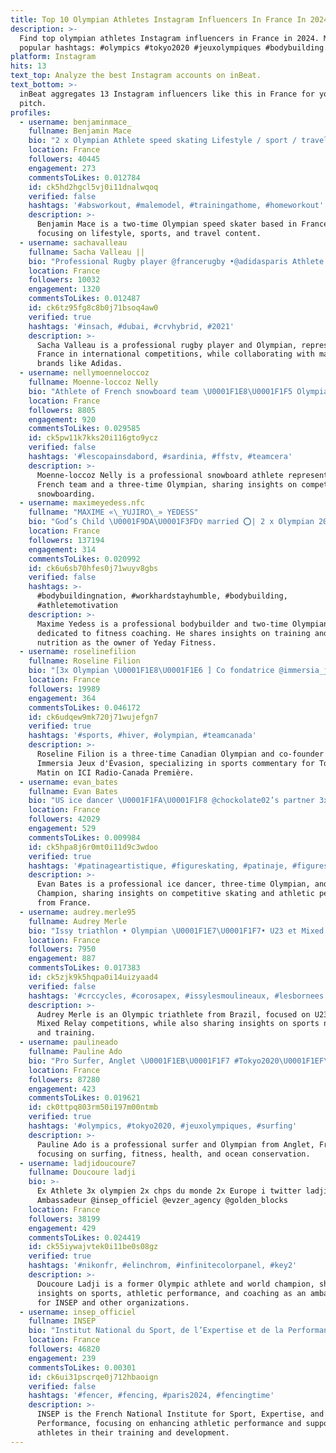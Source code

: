 ```yaml
---
title: Top 10 Olympian Athletes Instagram Influencers In France In 2024
description: >-
  Find top olympian athletes Instagram influencers in France in 2024. Most
  popular hashtags: #olympics #tokyo2020 #jeuxolympiques #bodybuilding.
platform: Instagram
hits: 13
text_top: Analyze the best Instagram accounts on inBeat.
text_bottom: >-
  inBeat aggregates 13 Instagram influencers like this in France for you to
  pitch.
profiles:
  - username: benjaminmace_
    fullname: Benjamin Mace
    bio: "2 x Olympian Athlete speed skating Lifestyle / sport / travel \U0001F3C3‍♂️ATTEINS TON OBJECTIF ICI\U0001F447"
    location: France
    followers: 40445
    engagement: 273
    commentsToLikes: 0.012784
    id: ck5hd2hgcl5vj0i11dnalwqoq
    verified: false
    hashtags: '#absworkout, #malemodel, #trainingathome, #homeworkout'
    description: >-
      Benjamin Mace is a two-time Olympian speed skater based in France,
      focusing on lifestyle, sports, and travel content.
  - username: sachavalleau
    fullname: Sacha Valleau ||
    bio: "Professional Rugby player @francerugby •@adidasparis Athlete •Olympian Rio2016 \U0001F1E7\U0001F1F7 • \U0001F4CDParis , France \U0001F1EB\U0001F1F7"
    location: France
    followers: 10032
    engagement: 1320
    commentsToLikes: 0.012487
    id: ck6tz95fg8c8b0j71bsoq4aw0
    verified: true
    hashtags: '#insach, #dubai, #crvhybrid, #2021'
    description: >-
      Sacha Valleau is a professional rugby player and Olympian, representing
      France in international competitions, while collaborating with major
      brands like Adidas.
  - username: nellymoenneloccoz
    fullname: Moenne-loccoz Nelly
    bio: "Athlete of French snowboard team \U0001F1E8\U0001F1F5 Olympian x3times @alpinawatches @snowleader74"
    location: France
    followers: 8805
    engagement: 920
    commentsToLikes: 0.029585
    id: ck5pw11k7kks20i116gto9ycz
    verified: false
    hashtags: '#lescopainsdabord, #sardinia, #ffstv, #teamcera'
    description: >-
      Moenne-loccoz Nelly is a professional snowboard athlete representing the
      French team and a three-time Olympian, sharing insights on competitive
      snowboarding.
  - username: maximeyedess.nfc
    fullname: "MAXIME «\_YUJIRO\_» YEDESS"
    bio: "God’s Child \U0001F9DA\U0001F3FD‍♀️ married ⭕️| 2 x Olympian 20’ 23’ \U0001F3C6| 1 Pro win \U0001F455| @vqfit athlete \U0001F4E5|Online coaching \U0001F1EB\U0001F1F7\U0001F1FA\U0001F1F8 Owner @yeday_fitness"
    location: France
    followers: 137194
    engagement: 314
    commentsToLikes: 0.020992
    id: ck6u6sb70hfes0j71wuyv8gbs
    verified: false
    hashtags: >-
      #bodybuildingnation, #workhardstayhumble, #bodybuilding,
      #athletemotivation
    description: >-
      Maxime Yedess is a professional bodybuilder and two-time Olympian
      dedicated to fitness coaching. He shares insights on training and
      nutrition as the owner of Yeday Fitness.
  - username: roselinefilion
    fullname: Roseline Filion
    bio: "[3x Olympian \U0001F1E8\U0001F1E6 ] Co fondatrice @immersia_jeuxdevasion \U0001F4FB chroniqueuse sports à @toutunmatin sur @icircpremiere"
    location: France
    followers: 19989
    engagement: 364
    commentsToLikes: 0.046172
    id: ck6udqew9mk720j71wujefgn7
    verified: true
    hashtags: '#sports, #hiver, #olympian, #teamcanada'
    description: >-
      Roseline Filion is a three-time Canadian Olympian and co-founder of
      Immersia Jeux d'Évasion, specializing in sports commentary for Tout Un
      Matin on ICI Radio-Canada Première.
  - username: evan_bates
    fullname: Evan Bates
    bio: "US ice dancer \U0001F1FA\U0001F1F8 @chockolate02’s partner 3x Olympian • US Champion • World medalist @uofmichigan grad 〽️• poodle dad \U0001F436 Inquiries: yuki.saegusa@img.com"
    location: France
    followers: 42029
    engagement: 529
    commentsToLikes: 0.009984
    id: ck5hpa8j6r0mt0i11d9c3wdoo
    verified: true
    hashtags: '#patinageartistique, #figureskating, #patinaje, #figureskaters'
    description: >-
      Evan Bates is a professional ice dancer, three-time Olympian, and U.S.
      Champion, sharing insights on competitive skating and athletic performance
      from France.
  - username: audrey.merle95
    fullname: Audrey Merle
    bio: "Issy triathlon • Olympian \U0001F1E7\U0001F1F7• U23 et Mixed Relay \U0001F30E Champion \U0001F469\U0001F3FB‍\U0001F393 Master EBNS @sportsdefense @crccycles @lesbornees @ta.energy @corosfrance"
    location: France
    followers: 7950
    engagement: 887
    commentsToLikes: 0.017383
    id: ck5zjk9k5hqpa0i14uizyaad4
    verified: false
    hashtags: '#crccycles, #corosapex, #issylesmoulineaux, #lesbornees'
    description: >-
      Audrey Merle is an Olympic triathlete from Brazil, focused on U23 and
      Mixed Relay competitions, while also sharing insights on sports nutrition
      and training.
  - username: paulineado
    fullname: Pauline Ado
    bio: "Pro Surfer, Anglet \U0001F1EB\U0001F1F7 #Tokyo2020\U0001F1EF\U0001F1F5 Olympian Ocean Addict I Sport Fan I World Traveller I Fitness & Health l Surfrider & HandiSurf Ambassador"
    location: France
    followers: 87280
    engagement: 423
    commentsToLikes: 0.019621
    id: ck0ttpq803rm50i197m00ntmb
    verified: true
    hashtags: '#olympics, #tokyo2020, #jeuxolympiques, #surfing'
    description: >-
      Pauline Ado is a professional surfer and Olympian from Anglet, France,
      focusing on surfing, fitness, health, and ocean conservation.
  - username: ladjidoucoure7
    fullname: Doucoure ladji
    bio: >-
      Ex Athlete 3x olympien 2x chps du monde 2x Europe i twitter ladjidoucoure7
      Ambassadeur @insep_officiel @evzer_agency @golden_blocks
    location: France
    followers: 38199
    engagement: 429
    commentsToLikes: 0.024419
    id: ck55iywajvtek0i11be0s08gz
    verified: true
    hashtags: '#nikonfr, #elinchrom, #infinitecolorpanel, #key2'
    description: >-
      Doucoure Ladji is a former Olympic athlete and world champion, sharing
      insights on sports, athletic performance, and coaching as an ambassador
      for INSEP and other organizations.
  - username: insep_officiel
    fullname: INSEP
    bio: "Institut National du Sport, de l’Expertise et de la Performance \U0001F1EB\U0001F1F7"
    location: France
    followers: 46820
    engagement: 239
    commentsToLikes: 0.00301
    id: ck6ui31pscrqe0j712hbaoign
    verified: false
    hashtags: '#fencer, #fencing, #paris2024, #fencingtime'
    description: >-
      INSEP is the French National Institute for Sport, Expertise, and
      Performance, focusing on enhancing athletic performance and supporting
      athletes in their training and development.
---
```


